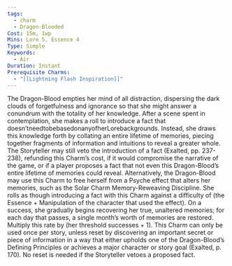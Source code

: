```yaml
---
tags:
  - charm
  - Dragon-Blooded
Cost: 15m, 1wp
Mins: Lore 5, Essence 4
Type: Simple
Keywords:
  - Air
Duration: Instant
Prerequisite Charms:
  - "[[Lightning Flash Inspiration]]"
---
```

The Dragon-Blood empties her mind of all distraction, dispersing the dark clouds of forgetfulness and ignorance so that she might answer a conundrum with the totality of her knowledge. After a scene spent in contemplation, she makes a roll to introduce a fact that doesn’tneedtobebasedonanyofherLorebackgrounds. Instead, she draws this knowledge forth by collating an entire lifetime of memories, piecing together fragments of information and intuitions to reveal a greater whole. The Storyteller may still veto the introduction of a fact (Exalted, pp. 237-238), refunding this Charm’s cost, if it would compromise the narrative of the game, or if a player proposes a fact that not even this Dragon-Blood’s entire lifetime of memories could reveal. Alternatively, the Dragon-Blood may use this Charm to free herself from a Psyche effect that alters her memories, such as the Solar Charm Memory-Reweaving Discipline. She rolls as though introducing a fact with this Charm against a difficulty of (the Essence + Manipulation of the character that used the effect). On a success, she gradually begins recovering her true, unaltered memories; for each day that passes, a single month’s worth of memories are restored. Multiply this rate by (her threshold successes + 1). This Charm can only be used once per story, unless reset by discovering an important secret or piece of information in a way that either upholds one of the Dragon-Blood’s Defining Principles or achieves a major character or story goal (Exalted, p. 170). No reset is needed if the Storyteller vetoes a proposed fact.